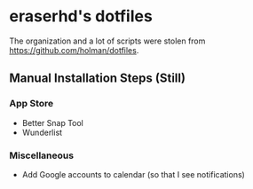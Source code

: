 # eraserhd's dotfiles

The organization and a lot of scripts were stolen from https://github.com/holman/dotfiles.

## Manual Installation Steps (Still)

### App Store

* Better Snap Tool
* Wunderlist

### Miscellaneous

* Add Google accounts to calendar (so that I see notifications)
